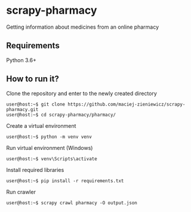 # scrapy-pharmacy
Getting information about medicines from an online pharmacy

## Requirements

Python 3.6+

## How to run it?

Clone the repository and enter to the newly created directory
```console
user@host:~$ git clone https://github.com/maciej-zieniewicz/scrapy-pharmacy.git
user@host:~$ cd scrapy-pharmacy/pharmacy/

```

Create a virtual environment
```console
user@host:~$ python -m venv venv
```

Run virtual environment (Windows)
```console
user@host:~$ venv\Scripts\activate
```

Install required libraries
```console
user@host:~$ pip install -r requirements.txt
```

Run crawler
```console
user@host:~$ scrapy crawl pharmacy -O output.json
```

